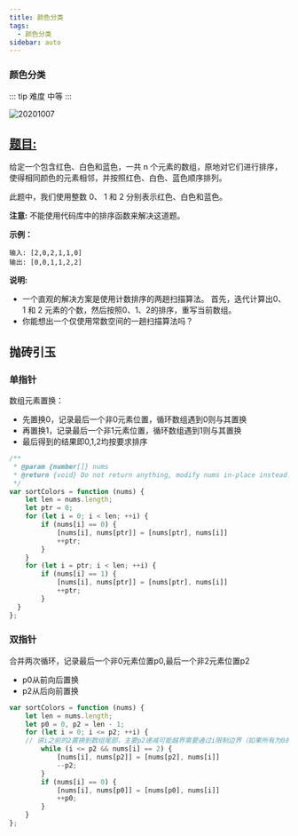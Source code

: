 ```yaml
---
title: 颜色分类
tags:
  - 颜色分类
sidebar: auto
---
```


### 颜色分类

::: tip 难度
中等
:::

![20201007](http://qiniu.gaowenju.com/leecode/banner/20201007.jpg)

## [题目:](https://leetcode-cn.com/problems/sort-colors/)

给定一个包含红色、白色和蓝色，一共 n 个元素的数组，原地对它们进行排序，使得相同颜色的元素相邻，并按照红色、白色、蓝色顺序排列。

此题中，我们使用整数 0、 1 和 2 分别表示红色、白色和蓝色。

**注意:**
不能使用代码库中的排序函数来解决这道题。

**示例：**

```
输入: [2,0,2,1,1,0]
输出: [0,0,1,1,2,2]
```

**说明:** 
- 一个直观的解决方案是使用计数排序的两趟扫描算法。
  首先，迭代计算出0、1 和 2 元素的个数，然后按照0、1、2的排序，重写当前数组。
- 你能想出一个仅使用常数空间的一趟扫描算法吗？

## 抛砖引玉

### 单指针

数组元素置换：
- 先置换0，记录最后一个非0元素位置，循环数组遇到0则与其置换
- 再置换1，记录最后一个非1元素位置，循环数组遇到1则与其置换
- 最后得到的结果即0,1,2均按要求排序


```javascript
/**
 * @param {number[]} nums
 * @return {void} Do not return anything, modify nums in-place instead.
 */
var sortColors = function (nums) {
	let len = nums.length;
	let ptr = 0;
	for (let i = 0; i < len; ++i) {
		if (nums[i] == 0) {
			[nums[i], nums[ptr]] = [nums[ptr], nums[i]]
			++ptr;
		}
	}
	for (let i = ptr; i < len; ++i) {
		if (nums[i] == 1) {
			[nums[i], nums[ptr]] = [nums[ptr], nums[i]]
			++ptr;
		}
  }
};
```


### 双指针

合并两次循环，记录最后一个非0元素位置p0,最后一个非2元素位置p2
- p0从前向后置换
- p2从后向前置换

```javascript
var sortColors = function (nums) {
	let len = nums.length;
	let p0 = 0, p2 = len - 1;
	for (let i = 0; i <= p2; ++i) {
    // 讲i之前的2置换到数组尾部，主要p2递减可能越界需要通过i限制边界（如果所有为0的位置是2，那么p2会变成-1）
		while (i <= p2 && nums[i] == 2) {
			[nums[i], nums[p2]] = [nums[p2], nums[i]]
			--p2;
		}
		if (nums[i] == 0) {
			[nums[i], nums[p0]] = [nums[p0], nums[i]]
			++p0;
		}
	}
};
```